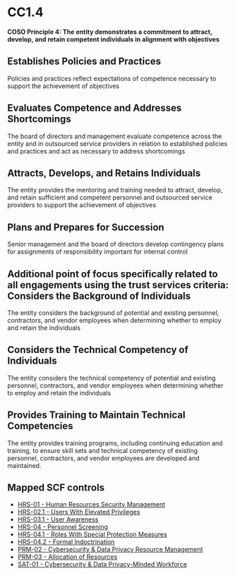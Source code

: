# CC1.4
**COSO Principle 4: The entity demonstrates a commitment to attract, develop, and retain competent individuals in alignment with objectives**
## Establishes Policies and Practices
Policies and practices reflect expectations of competence necessary to support the achievement of objectives
## Evaluates Competence and Addresses Shortcomings
The board of directors and management evaluate competence across the entity and in outsourced service providers in relation to established policies and practices and act as necessary to address shortcomings
## Attracts, Develops, and Retains Individuals
The entity provides the mentoring and training needed to attract, develop, and retain sufficient and competent personnel and outsourced service providers to support the achievement of objectives
## Plans and Prepares for Succession
Senior management and the board of directors develop contingency plans for assignments of responsibility important for internal control
## Additional point of focus specifically related to all engagements using the trust services criteria: Considers the Background of Individuals
The entity considers the background of potential and existing personnel, contractors, and vendor employees when determining whether to employ and retain the individuals
## Considers the Technical Competency of Individuals
The entity considers the technical competency of potential and existing personnel, contractors, and vendor employees when determining whether to employ and retain the individuals
## Provides Training to Maintain Technical Competencies
The entity provides training programs, including continuing education and training, to ensure skill sets and technical competency of existing personnel, contractors, and vendor employees are developed and maintained.
## Mapped SCF controls
- [HRS-01 - Human Resources Security Management](../scf/hrs-01-humanresourcessecuritymanagement.md)
- [HRS-02.1 - Users With Elevated Privileges](../scf/hrs-021-userswithelevatedprivileges.md)
- [HRS-03.1 - User Awareness](../scf/hrs-031-userawareness.md)
- [HRS-04 - Personnel Screening](../scf/hrs-04-personnelscreening.md)
- [HRS-04.1 - Roles With Special Protection Measures](../scf/hrs-041-roleswithspecialprotectionmeasures.md)
- [HRS-04.2 - Formal Indoctrination](../scf/hrs-042-formalindoctrination.md)
- [PRM-02 - Cybersecurity & Data Privacy Resource Management](../scf/prm-02-cybersecurity&dataprivacyresourcemanagement.md)
- [PRM-03 - Allocation of Resources](../scf/prm-03-allocationofresources.md)
- [SAT-01 - Cybersecurity & Data Privacy-Minded Workforce](../scf/sat-01-cybersecurity&dataprivacy-mindedworkforce.md)